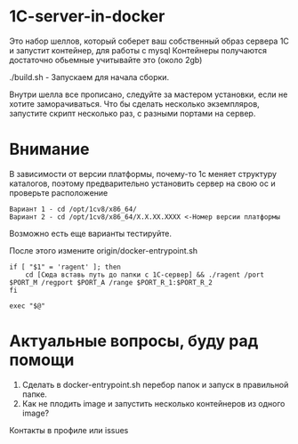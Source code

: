# 1C-server-in-docker
Это набор шеллов, который соберет ваш собственный образ сервера 1C и запустит контейнер, для работы с mysql
Контейнеры получаются достаточно обьемные учитывайте это (около 2gb) 

./build.sh - Запускаем для начала сборки. 

Внутри шелла все прописано, следуйте за мастером установки, если не хотите заморачиваться. 
Что бы сделать несколько экземпляров, запустите скрипт несколько раз, с разными портами на сервер.  

# Внимание
В зависимости от версии платформы, почему-то 1с меняет структуру каталогов, поэтому предварительно установить сервер на свою ос и проверьте расположение

```
Вариант 1 - cd /opt/1cv8/x86_64/
Вариант 2 - cd /opt/1cv8/x86_64/X.X.XX.XXXX <-Номер версии платформы 
```
Возможно есть еще варианты тестируйте. 

После этого измените origin/docker-entrypoint.sh 

```
if [ "$1" = 'ragent' ]; then
	cd [Сюда вставь путь до папки с 1С-сервер] && ./ragent /port $PORT_M /regport $PORT_A /range $PORT_R_1:$PORT_R_2
fi

exec "$@"
```

# Актуальные вопросы, буду рад помощи
1. Сделать в docker-entrypoint.sh перебор папок и запуск в правильной папке.
2. Как не плодить image и запустить несколько контейнеров из одного image?

Контакты в профиле или issues
